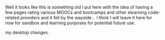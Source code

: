 Well it looks like this is something old I put here with the idea of having a few pages rating various MOOCs and bootcamps and other elearning code-related providers and it fell by the wayside... I think I will leave it here for now for sandbox and learning purposes for potential future use.

my desktop changes.
